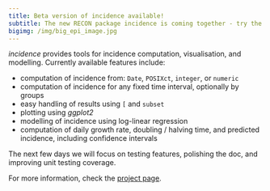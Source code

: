 ```yaml
---
title: Beta version of incidence available!
subtitle: The new RECON package incidence is coming together - try the beta version.
bigimg: /img/big_epi_image.jpg
---
```


*incidence* provides tools for incidence computation, visualisation, and modelling.
Currently available features include:

- computation of incidence from: `Date`, `POSIXct`, `integer`, or `numeric`
- computation of incidence for any fixed time interval, optionally by groups
- easy handling of results using `[` and `subset`
- plotting using *ggplot2*
- modelling of incidence using log-linear regression
- computation of daily growth rate, doubling / halving time, and predicted incidence, including confidence intervals


The next few days we will focus on testing features, polishing the doc, and improving unit testing coverage.


For more information, check the [project page](http://github.com/reconhub/incidence).

